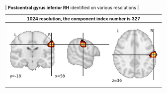 


| **Postcentral gyrus inferior RH** identified on various resolutions |

| 1024 resolution, the component index number is 327|  
|:---:|  
| ![Component 1024](../1024/final/327.jpg "From component 1024: Postcentral gyrus inferior RH") |